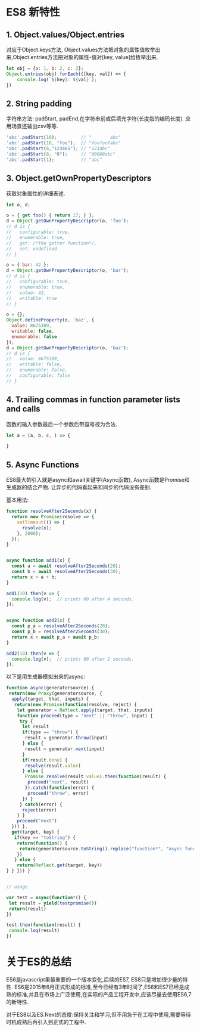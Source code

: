 # ES8 新特性

## 1. Object.values/Object.entries
对应于Object.keys方法, Object.values方法把对象的属性值枚举出来,Object.entries方法把对象的属性-值对[key, value]给枚举出来.
```js
let obj = {a: 1, b: 2, c: 3};
Object.entries(obj).forEach(([key, val]) => {
    console.log(`${key}: ${val}`);
})

```

## 2. String padding
字符串方法: padStart, padEnd,在字符串前或后填充字符(长度指的编码长度). 应用场景还输出csv等等.
```js
'abc'.padStart(10);         // "       abc"
'abc'.padStart(10, "foo");  // "foofoofabc"
'abc'.padStart(6,"123465"); // "123abc"
'abc'.padStart(8, "0");     // "00000abc"
'abc'.padStart(1);          // "abc"

```

## 3. Object.getOwnPropertyDescriptors
获取对象属性的详细表述.
```js
let o, d;

o = { get foo() { return 17; } };
d = Object.getOwnPropertyDescriptor(o, 'foo');
// d is {
//   configurable: true,
//   enumerable: true,
//   get: /*the getter function*/,
//   set: undefined
// }

o = { bar: 42 };
d = Object.getOwnPropertyDescriptor(o, 'bar');
// d is {
//   configurable: true,
//   enumerable: true,
//   value: 42,
//   writable: true
// }

o = {};
Object.defineProperty(o, 'baz', {
  value: 8675309,
  writable: false,
  enumerable: false
});
d = Object.getOwnPropertyDescriptor(o, 'baz');
// d is {
//   value: 8675309,
//   writable: false,
//   enumerable: false,
//   configurable: false
// }

```

## 4. Trailing commas in function parameter lists and calls
函数的输入参数最后一个参数后带逗号视为合法.
```js
let a = (a, b, c, ) => {

}
```

## 5. Async Functions
ES8最大的引入就是async和await关键字(Async函数), Async函数是Promise和生成器的结合产物. 让异步的代码看起来和同步的代码没有差别.

基本用法:
```js
function resolveAfter2Seconds(x) {
  return new Promise(resolve => {
    setTimeout(() => {
      resolve(x);
    }, 2000);
  });
}


async function add1(x) {
  const a = await resolveAfter2Seconds(20);
  const b = await resolveAfter2Seconds(30);
  return x + a + b;
}

add1(10).then(v => {
  console.log(v);  // prints 60 after 4 seconds.
});


async function add2(x) {
  const p_a = resolveAfter2Seconds(20);
  const p_b = resolveAfter2Seconds(30);
  return x + await p_a + await p_b;
}

add2(10).then(v => {
  console.log(v);  // prints 60 after 2 seconds.
});

```

以下是用生成器模拟出来的async:
```js
function async(generatorsource) {
 return(new Proxy(generatorsource, {
  apply(target, that, inputs) {
   return(new Promise(function(resolve, reject) {
    let generator = Reflect.apply(target, that, inputs)
    function proceed(type = "next" || "throw", input) {
     try {
      let result
      if(type == "throw") {
       result = generator.throw(input)
      } else {
       result = generator.next(input)
      }
      if(result.done) {
       resolve(result.value)
      } else {
       Promise.resolve(result.value).then(function(result) {
        proceed("next", result)
       }).catch(function(error) {
        proceed("throw", error)
      }) }
     } catch(error) {
      reject(error)
    } }
    proceed("next")
  })) },
  get(target, key) {
   if(key == "toString") {
    return(function() {
     return(generatorsource.toString().replace("function*", "async function"))
    })
   } else {
    return(Reflect.get(target, key))
} } })) }


// usage

var test = async(function*() {
 let result = yield(testpromise())
 return(result)
})

test.then(function(result) {
 console.log(result)
})


```





# 关于ES的总结

ES6是javascript里最重要的一个版本变化,后续的ES7, ES8只是增加很少量的特性.
ES6是2015年6月正式形成的标准,至今已经有3年时间了,ES6和ES7已经是成熟的标准,并且在市场上广泛使用,在实际的产品工程开发中,应该尽量去使用ES6,7的新特性.

对于ES8以及ES.Next的态度:保持关注和学习,但不用急于在工程中使用,需要等待时机成熟后再引入到正式的工程中.